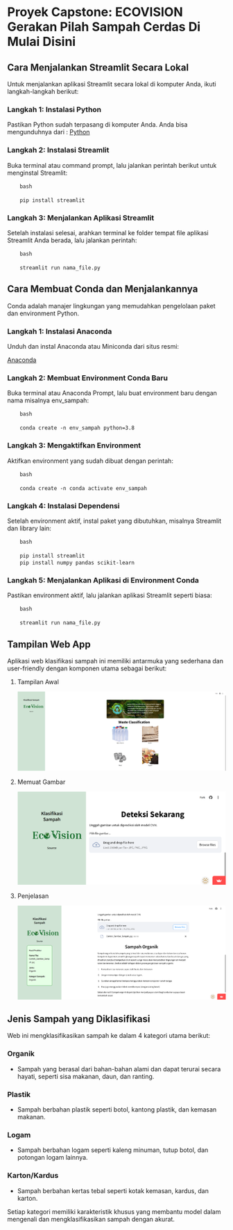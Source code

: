 # Proyek Capstone: ECOVISION Gerakan Pilah Sampah Cerdas Di Mulai Disini

## Cara Menjalankan Streamlit Secara Lokal
Untuk menjalankan aplikasi Streamlit secara lokal di komputer Anda, ikuti langkah-langkah berikut:

### Langkah 1: Instalasi Python
Pastikan Python sudah terpasang di komputer Anda. Anda bisa mengunduhnya dari : 
[Python](https://www.python.org/)

### Langkah 2: Instalasi Streamlit

Buka terminal atau command prompt, lalu jalankan perintah berikut untuk menginstal Streamlit:

```
    bash

    pip install streamlit
```

### Langkah 3: Menjalankan Aplikasi Streamlit

Setelah instalasi selesai, arahkan terminal ke folder tempat file aplikasi Streamlit Anda berada, lalu jalankan perintah:

```
    bash

    streamlit run nama_file.py

```

## Cara Membuat Conda dan Menjalankannya

Conda adalah manajer lingkungan yang memudahkan pengelolaan paket dan environment Python.

### Langkah 1: Instalasi Anaconda

Unduh dan instal Anaconda atau Miniconda dari situs resmi: 

[Anaconda](https://www.anaconda.com/download)

### Langkah 2: Membuat Environment Conda Baru

Buka terminal atau Anaconda Prompt, lalu buat environment baru dengan nama misalnya env_sampah:

```
    bash
    
    conda create -n env_sampah python=3.8

```

### Langkah 3: Mengaktifkan Environment

Aktifkan environment yang sudah dibuat dengan perintah:

```
    bash
    
    conda create -n conda activate env_sampah

```

### Langkah 4: Instalasi Dependensi

Setelah environment aktif, instal paket yang dibutuhkan, misalnya Streamlit dan library lain:

```
    bash

    pip install streamlit
    pip install numpy pandas scikit-learn

```

### Langkah 5: Menjalankan Aplikasi di Environment Conda

Pastikan environment aktif, lalu jalankan aplikasi Streamlit seperti biasa:

```
    bash

    streamlit run nama_file.py

```

## Tampilan Web App

Aplikasi web klasifikasi sampah ini memiliki antarmuka yang sederhana dan user-friendly dengan komponen utama sebagai berikut:

1. Tampilan Awal

   ![Tampilan Awal](https://raw.githubusercontent.com/inibukanphilli/Proyek_Dicoding/refs/heads/main/Tampilan%20Awal.png)

2. Memuat Gambar

   ![Memuat Gambar](https://raw.githubusercontent.com/inibukanphilli/Proyek_Dicoding/refs/heads/main/Memuat%20Gambar.png)

3. Penjelasan

   ![Penjelasan](https://raw.githubusercontent.com/inibukanphilli/Proyek_Dicoding/refs/heads/main/Penjelasan.png)
   
## Jenis Sampah yang Diklasifikasi

Web ini mengklasifikasikan sampah ke dalam 4 kategori utama berikut:

### Organik
- Sampah yang berasal dari bahan-bahan alami dan dapat terurai secara hayati, seperti sisa makanan, daun, dan ranting.

### Plastik
- Sampah berbahan plastik seperti botol, kantong plastik, dan kemasan makanan.

### Logam
- Sampah berbahan logam seperti kaleng minuman, tutup botol, dan potongan logam lainnya.

### Karton/Kardus
- Sampah berbahan kertas tebal seperti kotak kemasan, kardus, dan karton.

Setiap kategori memiliki karakteristik khusus yang membantu model dalam mengenali dan mengklasifikasikan sampah dengan akurat.
